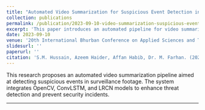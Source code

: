 ```yaml
---
title: "Automated Video Summarization for Suspicious Event Detection in Surveillance Systems"
collection: publications
permalink: /publication/2023-09-10-video-summarization-suspicious-events
excerpt: 'This paper introduces an automated pipeline for video summarization to detect suspicious events in surveillance systems using OpenCV, ConvLSTM, and LRCN models.'
date: 2023-09-10
venue: '20th International Bhurban Conference on Applied Sciences and Technology (IBCAST 23), Islamabad, Pakistan'
slidesurl: ''
paperurl: ''
citation: 'S.M. Hussain, Azeem Haider, Affan Habib, Dr. M. Farhan. (2023). &quot;Automated Video Summarization for Suspicious Event Detection in Surveillance Systems.&quot; <i>20th International Bhurban Conference on Applied Sciences and Technology (IBCAST 23)</i>.'
---
```


This research proposes an automated video summarization pipeline aimed at detecting suspicious events in surveillance footage. The system integrates OpenCV, ConvLSTM, and LRCN models to enhance threat detection and prevent security incidents.

---
